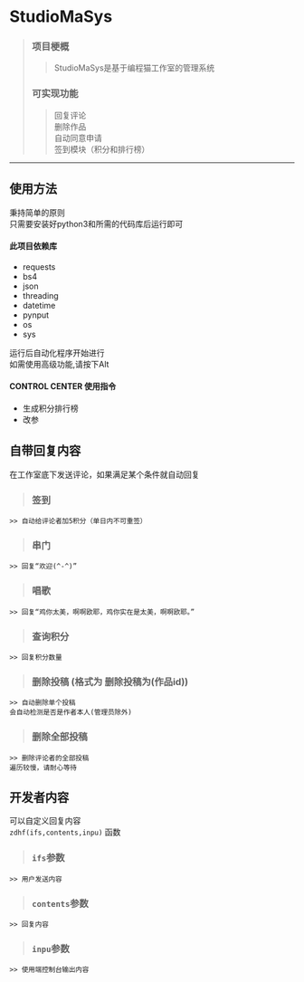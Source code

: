 # StudioMaSys
> ### 项目梗概
>> StudioMaSys是基于编程猫工作室的管理系统
> ### 可实现功能
>> 回复评论  
删除作品  
自动同意申请  
签到模块（积分和排行榜）
---------
## 使用方法
秉持简单的原则  
只需要安装好python3和所需的代码库后运行即可  
#### 此项目依赖库
- requests
- bs4
- json
- threading
- datetime
- pynput
- os
- sys  


运行后自动化程序开始进行  
如需使用高级功能,请按下Alt

#### CONTROL CENTER 使用指令
- 生成积分排行榜
- 改参

## 自带回复内容
在工作室底下发送评论，如果满足某个条件就自动回复
>### 签到  
    >> 自动给评论者加5积分（单日内不可重签）
>### 串门  
    >> 回复“欢迎(^-^)”
>### 唱歌  
    >> 回复“鸡你太美，啊啊欧耶，鸡你实在是太美，啊啊欧耶。”
>### 查询积分  
    >> 回复积分数量
>### 删除投稿 (格式为  删除投稿为(作品id))  
    >> 自动删除单个投稿  
    会自动检测是否是作者本人(管理员除外)
>### 删除全部投稿
    >> 删除评论者的全部投稿  
    遍历较慢，请耐心等待

## 开发者内容
可以自定义回复内容  
`zdhf(ifs,contents,inpu)` 函数
> ### `ifs`参数  
    >> 用户发送内容
> ### `contents`参数  
    >> 回复内容
> ### `inpu`参数
    >> 使用端控制台输出内容






